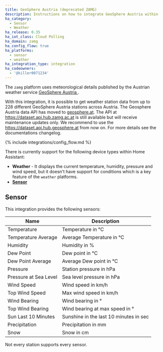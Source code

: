 ```yaml
---
title: GeoSphere Austria (deprecated ZAMG)
description: Instructions on how to integrate GeoSphere Austria within Home Assistant.
ha_category:
  - Sensor
  - Weather
ha_release: 0.35
ha_iot_class: Cloud Polling
ha_domain: zamg
ha_config_flow: true
ha_platforms:
  - sensor
  - weather
ha_integration_type: integration
ha_codeowners:
  - '@killer0071234'
---
```


The `zamg` platform uses meteorological details published by the Austrian weather service [GeoSphere Austria ](https://www.geosphere.at).

With this integration, it is possible to get weather station data from up to 228 different GeoSphere Austria stations across Austria. The Geosphere Austria data API has moved to [geosphere.at](https://dataset.api.hub.geosphere.at). The API at https://dataset.api.hub.zamg.ac.at is still available but will receive maintenance updates only. We recommend to use the https://dataset.api.hub.geosphere.at from now on. For more details see the documentations changelog.

{% include integrations/config_flow.md %}

There is currently support for the following device types within Home Assistant:

- **Weather** - It displays the current temperature, humidity, pressure and wind speed, but it doesn't have support for conditions which is a key feature of the `weather` platforms.
- **[Sensor](#sensor)**

## Sensor

This integration provides the following sensors:

|Name|Description|
|----|-----------|
|Temperature|Temperature in °C|
|Temperature Average|Average Temperature in °C|
|Humidity|Humidity in %|
|Dew Point|Dew point in °C|
|Dew Point Average|Average Dew point in °C|
|Pressure|Station pressure in hPa|
|Pressure at Sea Level|Sea level pressure in hPa|
|Wind Speed|Wind speed in km/h|
|Top Wind Speed|Max wind speed in km/h|
|Wind Bearing|Wind bearing in °|
|Top Wind Bearing|Wind bearing at max speed in °|
|Sun Last 10 Minutes|Sunshine in the last 10 minutes in sec|
|Precipitation|Precipitation in mm|
|Snow|Snow in cm|

<div class='note'>
Not every station supports every sensor.
</div>
